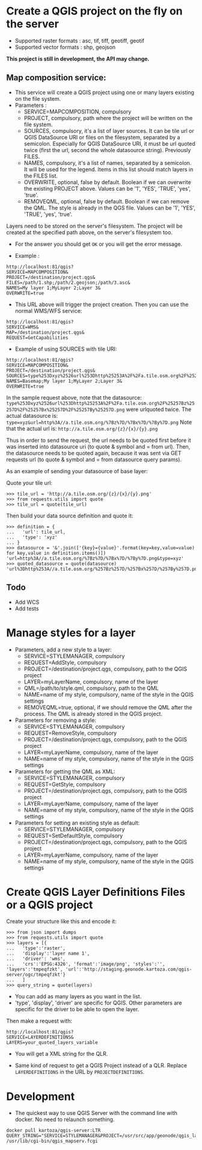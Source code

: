 # Create a QGIS project on the fly on the server

* Supported raster formats : asc, tif, tiff, geotiff, geotif
* Supported vector formats : shp, geojson

**This project is still in development, the API may change.**

## Map composition service:
* This service will create a QGIS project using one or many layers existing on the file system.
* Parameters : 
  * SERVICE=MAPCOMPOSITION, compulsory
  * PROJECT, compulsory, path where the project will be written on the file system.
  * SOURCES, compulsory, it's a list of layer sources. It can be tile url or QGIS DataSource URI or files on the filesystem, separated by a semicolon.
  	Especially for QGIS DataSource URI, it must be url quoted twice (first the url, second the whole datasource string).
  	Previously FILES.
  * NAMES, compulsory, it's a list of names, separated by a semicolon. It will be used for the legend. Items in this list should match layers in the FILES list.
  * OVERWRITE, optional, false by default. Boolean if we can overwrite the existing PROJECT above. Values can be '1', 'YES', 'TRUE', 'yes', 'true'.
  * REMOVEQML, optional, false by default. Boolean if we can remove the QML. The style is already in the QGS file. Values can be '1', 'YES', 'TRUE', 'yes', 'true'.


Layers need to be stored on the server's filesystem. The project will be created at the specified path above, on the server's filesystem too.

* For the answer you should get `OK` or you will get the error message.

* Example :
```
http://localhost:81/qgis?
SERVICE=MAPCOMPOSITION&
PROJECT=/destination/project.qgs&
FILES=/path/1.shp;/path/2.geojson;/path/3.asc&
NAMES=My layer 1;MyLayer 2;Layer 3&
OVERWRITE=true
```

* This URL above will trigger the project creation. Then you can use the normal WMS/WFS service:

```
http://localhost:81/qgis?
SERVICE=WMS&
MAP=/destination/project.qgs&
REQUEST=GetCapabilities
```

* Example of using SOURCES with tile URI:

```
http://localhost:81/qgis?
SERVICE=MAPCOMPOSITION&
PROJECT=/destination/project.qgs&
SOURCES=type%253Dxyz%2526url%253Dhttp%25253A%2F%2Fa.tile.osm.org%2F%25257Bz%25257D%2F%25257Bx%25257D%2F%25257By%25257D.png;/path/1.shp;/path/2.geojson;/path/3.asc&
NAMES=Basemap;My layer 1;MyLayer 2;Layer 3&
OVERWRITE=true
```

In the sample request above, note that the datasource: `type%253Dxyz%2526url%253Dhttp%25253A%2F%2Fa.tile.osm.org%2F%25257Bz%25257D%2F%25257Bx%25257D%2F%25257By%25257D.png` were urlquoted twice.
The actual datasource is: `type=xyz&url=http%3A//a.tile.osm.org/%7Bz%7D/%7Bx%7D/%7By%7D.png`
Note that the actual url is: `http://a.tile.osm.org/{z}/{x}/{y}.png`

Thus in order to send the request, the url needs to be quoted first before it was inserted into datasource uri (to quote & symbol and = from url).
Then, the datasource needs to be quoted again, because it was sent via GET requests url (to quote & symbol and = from datasource query params).

As an example of sending your datasource of base layer:

Quote your tile url:

```
>>> tile_url = 'http://a.tile.osm.org/{z}/{x}/{y}.png'
>>> from requests.utils import quote
>>> tile_url = quote(tile_url)
```

Then build your data source definition and quote it:

```
>>> definition = {
...   'url': tile_url,
...   'type': 'xyz'
... }
>>> datasource = '&'.join(['{key}={value}'.format(key=key,value=value) for key,value in definition.items()])
'url=http%3A//a.tile.osm.org/%7Bz%7D/%7Bx%7D/%7By%7D.png&type=xyz'
>>> quoted_datasource = quote(datasource)
'url%3Dhttp%253A//a.tile.osm.org/%257Bz%257D/%257Bx%257D/%257By%257D.png%26type%3Dxyz'
```

## Todo
* Add WCS
* Add tests

# Manage styles for a layer

* Parameters, add a new style to a layer:
  * SERVICE=STYLEMANAGER, compulsory
  * REQUEST=AddStyle, compulsory
  * PROJECT=/destination/project.qgs, compulsory, path to the QGIS project
  * LAYER=myLayerName, compulsory, name of the layer
  * QML=/path/to/style.qml, compulsory, path to the QML
  * NAME=name of my style, compulsory, name of the style in the QGIS settings
  * REMOVEQML=true, optional, if we should remove the QML after the process. The QML is already stored in the QGIS project.
* Parameters for removing a style:
  * SERVICE=STYLEMANAGER, compulsory
  * REQUEST=RemoveStyle, compulsory
  * PROJECT=/destination/project.qgs, compulsory, path to the QGIS project
  * LAYER=myLayerName, compulsory, name of the layer
  * NAME=name of my style, compulsory, name of the style in the QGIS settings
* Parameters for getting the QML as XML:
  * SERVICE=STYLEMANAGER, compulsory
  * REQUEST=GetStyle, compulsory
  * PROJECT=/destination/project.qgs, compulsory, path to the QGIS project
  * LAYER=myLayerName, compulsory, name of the layer
  * NAME=name of my style, compulsory, name of the style in the QGIS settings
* Parameters for setting an existing style as default:
  * SERVICE=STYLEMANAGER, compulsory
  * REQUEST=SetDefaultStyle, compulsory
  * PROJECT=/destination/project.qgs, compulsory, path to the QGIS project
  * LAYER=myLayerName, compulsory, name of the layer
  * NAME=name of my style, compulsory, name of the style in the QGIS settings

# Create QGIS Layer Definitions Files or a QGIS project

Create your structure like this and encode it:
```
>>> from json import dumps
>>> from requests.utils import quote
>>> layers = [{
...   'type':'raster',
...   'display':'layer name 1',
...   'driver': 'wms',
...   'crs':'EPSG:4326', 'format':'image/png', 'styles':'', 'layers':'tmpeqfzkt', 'url':'http://staging.geonode.kartoza.com/qgis-server/ogc/tmpeqfzkt'}
...   ]
>>> query_string = quote(layers)
```
* You can add as many layers as you want in the list.
* 'type', 'display', 'driver' are specific for QGIS. Other parameters are specific for the driver to be able to open the layer.

Then make a request with:
```
http://localhost:81/qgis?
SERVICE=LAYERDEFINITIONS&
LAYERS=your_quoted_layers_variable
```

* You will get a XML string for the QLR.

* Same kind of request to get a QGIS Project instead of a QLR. Replace `LAYERDEFINITIONS` in the URL by `PROJECTDEFINITIONS`.

# Development

* The quickest way to use QGIS Server with the command line with docker. No need to relaunch something.
```
docker pull kartoza/qgis-server:LTR
QUERY_STRING="SERVICE=STYLEMANAGER&PROJECT=/usr/src/app/geonode/qgis_layer/small_building.qgs&REQUEST=GetStyle&LAYER=build&NAME=toto" /usr/lib/cgi-bin/qgis_mapserv.fcgi
```
